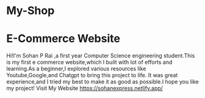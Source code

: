 # My-Shop
# E-Commerce Website
Hi!I'm Sohan P Rai ,a first year Computer Science engineering student.This is my first e commerce website,which I built with lot of efforts and learning.As a beginner,I explored various resources like Youtube,Google,and Chatgpt to bring this project to life. It was great experience,and I tried my best to make it as good as possible.I hope you like my project!
Visit My Website
https://sohanexpress.netlify.app/
